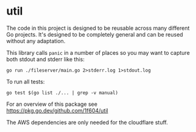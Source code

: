 # util

The code in this project is designed to be reusable across many different Go projects. It's designed to be completely general and can be reused without any adaptation.

This library calls `panic` in a number of places so you may want to capture both stdout and stderr like this:

```
go run ./fileserver/main.go 2>stderr.log 1>stdout.log
```

To run all tests:

```
go test $(go list ./... | grep -v manual)
```

For an overview of this package see https://pkg.go.dev/github.com/1f604/util

The AWS dependencies are only needed for the cloudflare stuff.